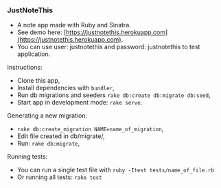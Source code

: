 ### JustNoteThis

- A note app made with Ruby and Sinatra.
- See demo here: [https://justnotethis.herokuapp.com](https://justnotethis.herokuapp.com).
- You can use user: justnotethis and password: justnotethis to test application.

Instructions:
- Clone this app,
- Install dependencies with ```bundler```,
- Run db migrations and seeders ```rake db:create db:migrate db:seed```,
- Start app in development mode: ```rake serve```.


Generating a new migration:
- ```rake db:create_migration NAME=name_of_migration```,
- Edit file created in db/migrate/,
- Run: ```rake db:migrate```,


Running tests:
- You can run a single test file with ```ruby -Itest tests/name_of_file.rb```
- Or running all tests: ```rake test```
